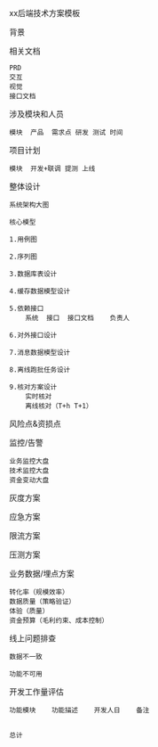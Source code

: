 xx后端技术方案模板

背景

相关文档

    PRD
    交互
    视觉
    接口文档

涉及模块和人员

    模块	产品	需求点 研发 测试 时间

项目计划

    模块	开发+联调 提测 上线

整体设计

    系统架构大图

    核心模型

    1.用例图
    
    2.序列图
    
    3.数据库表设计
    
    4.缓存数据模型设计
    
    5.依赖接口
        系统	接口	接口文档	负责人

    6.对外接口设计

    7.消息数据模型设计
    
    8.离线跑批任务设计

    9.核对方案设计
        实时核对
        离线核对（T+h T+1）

风险点&资损点

监控/告警
    
    业务监控大盘
    技术监控大盘
    资金变动大盘

灰度方案

应急方案

限流方案

压测方案

业务数据/埋点方案

    转化率（规模效率）
    数据质量（策略验证）
    体验（质量）
    资金预算（毛利约束、成本控制）

线上问题排查

    数据不一致

    功能不可用

开发工作量评估

    功能模块	功能描述	开发人日	备注


    总计			
